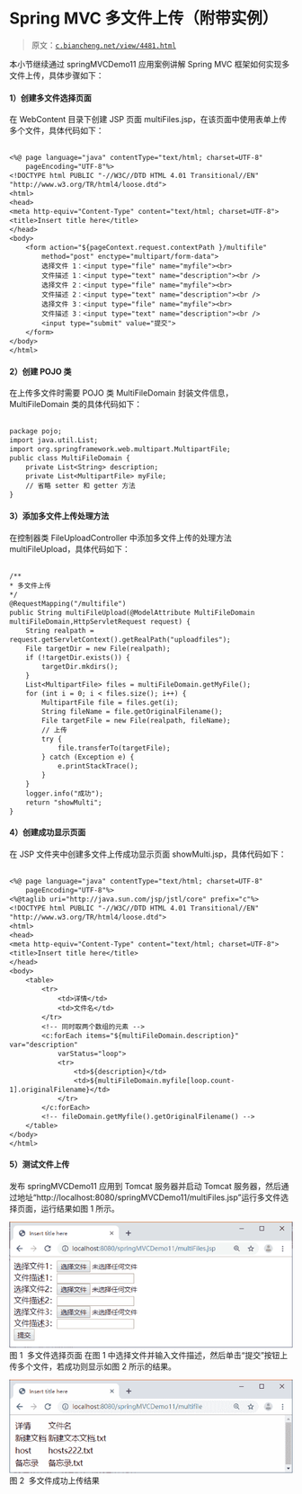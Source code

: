 # Spring MVC 多文件上传（附带实例）

> 原文：[`c.biancheng.net/view/4481.html`](http://c.biancheng.net/view/4481.html)

本小节继续通过 springMVCDemo11 应用案例讲解 Spring MVC 框架如何实现多文件上传，具体步骤如下：

#### 1）创建多文件选择页面

在 WebContent 目录下创建 JSP 页面 multiFiles.jsp，在该页面中使用表单上传多个文件，具体代码如下：

```

<%@ page language="java" contentType="text/html; charset=UTF-8"
    pageEncoding="UTF-8"%>
<!DOCTYPE html PUBLIC "-//W3C//DTD HTML 4.01 Transitional//EN" "http://www.w3.org/TR/html4/loose.dtd">
<html>
<head>
<meta http-equiv="Content-Type" content="text/html; charset=UTF-8">
<title>Insert title here</title>
</head>
<body>
    <form action="${pageContext.request.contextPath }/multifile"
        method="post" enctype="multipart/form-data">
        选择文件 1：<input type="file" name="myfile"><br>
        文件描述 1：<input type="text" name="description"><br />
        选择文件 2：<input type="file" name="myfile"><br>
        文件描述 2：<input type="text" name="description"><br />
        选择文件 3：<input type="file" name="myfile"><br>
        文件描述 3：<input type="text" name="description"><br />
        <input type="submit" value="提交">
    </form>
</body>
</html>
```

#### 2）创建 POJO 类

在上传多文件时需要 POJO 类 MultiFileDomain 封装文件信息，MultiFileDomain 类的具体代码如下：

```

package pojo;
import java.util.List;
import org.springframework.web.multipart.MultipartFile;
public class MultiFileDomain {
    private List<String> description;
    private List<MultipartFile> myFile;
    // 省略 setter 和 getter 方法
}
```

#### 3）添加多文件上传处理方法

在控制器类 FileUploadController 中添加多文件上传的处理方法 multiFileUpload，具体代码如下：

```

/**
* 多文件上传
*/
@RequestMapping("/multifile")
public String multiFileUpload(@ModelAttribute MultiFileDomain multiFileDomain,HttpServletRequest request) {
    String realpath = request.getServletContext().getRealPath("uploadfiles");
    File targetDir = new File(realpath);
    if (!targetDir.exists()) {
        targetDir.mkdirs();
    }
    List<MultipartFile> files = multiFileDomain.getMyFile();
    for (int i = 0; i < files.size(); i++) {
        MultipartFile file = files.get(i);
        String fileName = file.getOriginalFilename();
        File targetFile = new File(realpath, fileName);
        // 上传
        try {
            file.transferTo(targetFile);
        } catch (Exception e) {
            e.printStackTrace();
        }
    }
    logger.info("成功");
    return "showMulti";
}
```

#### 4）创建成功显示页面

在 JSP 文件夹中创建多文件上传成功显示页面 showMulti.jsp，具体代码如下：

```

<%@ page language="java" contentType="text/html; charset=UTF-8"
    pageEncoding="UTF-8"%>
<%@taglib uri="http://java.sun.com/jsp/jstl/core" prefix="c"%>
<!DOCTYPE html PUBLIC "-//W3C//DTD HTML 4.01 Transitional//EN" "http://www.w3.org/TR/html4/loose.dtd">
<html>
<head>
<meta http-equiv="Content-Type" content="text/html; charset=UTF-8">
<title>Insert title here</title>
</head>
<body>
    <table>
        <tr>
            <td>详情</td>
            <td>文件名</td>
        </tr>
        <!-- 同时取两个数组的元素 -->
        <c:forEach items="${multiFileDomain.description}" var="description"
            varStatus="loop">
            <tr>
                <td>${description}</td>
                <td>${multiFileDomain.myfile[loop.count-1].originalFilename}</td>
            </tr>
        </c:forEach>
        <!-- fileDomain.getMyfile().getOriginalFilename() -->
    </table>
</body>
</html>
```

#### 5）测试文件上传

发布 springMVCDemo11 应用到 Tomcat 服务器并启动 Tomcat 服务器，然后通过地址“http://localhost:8080/springMVCDemo11/multiFiles.jsp”运行多文件选择页面，运行结果如图 1 所示。

![多文件选择页面](img/01b3a40a6df123ae30dc90261efb3ec5.png)
图 1  多文件选择页面
在图 1 中选择文件并输入文件描述，然后单击“提交”按钮上传多个文件，若成功则显示如图 2 所示的结果。

![多文件成功上传结果](img/3504267179c8e0355cd4e2d0b7ee0fb0.png)
图 2  多文件成功上传结果